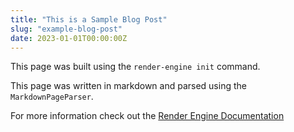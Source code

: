 ```yaml
---
title: "This is a Sample Blog Post"
slug: "example-blog-post"
date: 2023-01-01T00:00:00Z
---
```


This page was built using the `render-engine init` command.

This page was written in markdown and parsed using the `MarkdownPageParser`.

For more information check out the [Render Engine Documentation](https://render-engine.readthedocs.io/en/latest/)
